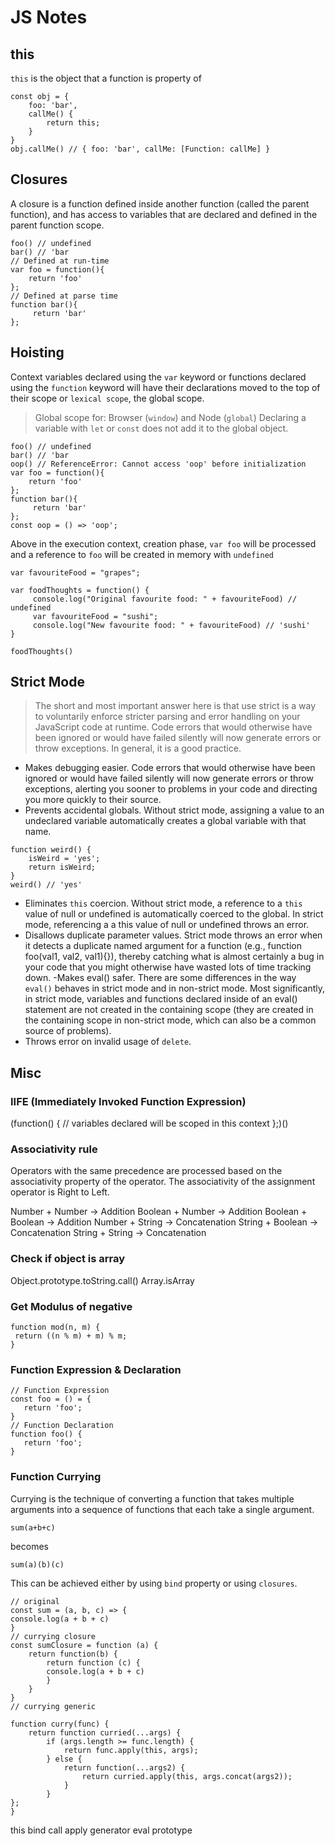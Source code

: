 # JS Notes

## this
`this` is the object that a function is property of
```
const obj = {
	foo: 'bar',
	callMe() {
		return this;
	}
}
obj.callMe() // { foo: 'bar', callMe: [Function: callMe] }
```

## Closures
A closure is a function defined inside another function (called the parent function), and has access to variables that are declared and defined in the parent function scope.

```
foo() // undefined
bar() // 'bar
// Defined at run-time
var foo = function(){ 
    return 'foo'
}; 
// Defined at parse time
function bar(){ 
     return 'bar'
};

```

## Hoisting
Context variables declared using the `var` keyword or functions declared using the `function` keyword will have their declarations moved to the top of their scope or `lexical scope`, the global scope.  
>Global scope for: Browser (`window`) and Node (`global`)
>Declaring a variable with `let` or `const` does not add it to the global object.
```
foo() // undefined
bar() // 'bar
oop() // ReferenceError: Cannot access 'oop' before initialization
var foo = function(){ 
    return 'foo'
}; 
function bar(){ 
     return 'bar'
};
const oop = () => 'oop';
```
Above in the execution context, creation phase, `var foo` will be processed and a reference to `foo` will be created in memory with `undefined`

```
var favouriteFood = "grapes";

var foodThoughts = function() {
     console.log("Original favourite food: " + favouriteFood) // undefined
     var favouriteFood = "sushi";
     console.log("New favourite food: " + favouriteFood) // 'sushi'
}

foodThoughts()
```

## Strict Mode

>The short and most important answer here is that use strict is a way to voluntarily enforce stricter parsing and error handling on your JavaScript code at runtime. Code errors that would otherwise have been ignored or would have failed silently will now generate errors or throw exceptions. In general, it is a good practice.

- Makes debugging easier. Code errors that would otherwise have been ignored or would have failed silently will now generate errors or throw exceptions, alerting you sooner to problems in your code and directing you more quickly to their source.
- Prevents accidental globals. Without strict mode, assigning a value to an undeclared variable automatically creates a global variable with that name. 
```
function weird() {
	isWeird = 'yes';
	return isWeird;
}
weird() // 'yes'
```
- Eliminates `this` coercion. Without strict mode, a reference to a `this` value of null or undefined is automatically coerced to the global. In strict mode, referencing a a this value of null or undefined throws an error.
- Disallows duplicate parameter values. Strict mode throws an error when it detects a duplicate named argument for a function (e.g., function foo(val1, val2, val1){}), thereby catching what is almost certainly a bug in your code that you might otherwise have wasted lots of time tracking down.
-Makes eval() safer. There are some differences in the way `eval()` behaves in strict mode and in non-strict mode. Most significantly, in strict mode, variables and functions declared inside of an eval() statement are not created in the containing scope (they are created in the containing scope in non-strict mode, which can also be a common source of problems).
- Throws error on invalid usage of `delete`.  

## Misc
### IIFE (Immediately Invoked Function Expression)
(function() {
// variables declared will be scoped in this context
};)()
### Associativity rule 

Operators with the same precedence are processed based on the associativity property of the operator. The associativity of the assignment operator is Right to Left.

Number + Number -> Addition
Boolean + Number -> Addition
Boolean + Boolean -> Addition
Number + String -> Concatenation
String + Boolean -> Concatenation
String + String -> Concatenation

###  Check if object is array
 Object.prototype.toString.call()
 Array.isArray
 ### Get Modulus of negative
 ```
 function mod(n, m) {
  return ((n % m) + m) % m;
}
 ```
 ### Function Expression & Declaration
 ```
 // Function Expression
 const foo = () = {
	return 'foo';
}
 // Function Declaration
function foo() {
	return 'foo';
}
 ```
 ### Function Currying
 Currying is the technique of converting a function that takes multiple arguments into a sequence of functions that each take a single argument.
 ```
 sum(a+b+c)
 ```
 becomes
 ```
 sum(a)(b)(c)
 ```
This can be achieved either by using `bind` property or using `closures`.

```
// original
const sum = (a, b, c) => {
console.log(a + b + c)
}
// currying closure
const sumClosure = function (a) {
	return function(b) {
		return function (c) {
		console.log(a + b + c)
		}
	}
}
// currying generic

function curry(func) {
	return function curried(...args) {
		if (args.length >= func.length) {
			return func.apply(this, args);
		} else {
			return function(...args2) {
				return curried.apply(this, args.concat(args2));
			}
		}
};
}
```

this
bind
call
apply
generator
eval
prototype
<!--stackedit_data:
eyJoaXN0b3J5IjpbMjI3OTkyODU0LDE4NDc0NjM3MjcsMTEzNj
Q3MTYzLC01Mjg0NDM2NDgsNzU5NDc3NzgyLC03MjE3NzIwOTEs
LTQyNzg2MjgzNCwtMTE0NTcwMDEwOSwxMTMzNjQyMTMxLDYwMj
Y2ODIsMzIzOTIyNzgyLDIyNTQyMjQyMyw1NDIyMTkwNzMsMTQ4
NjMzMjY5NV19
-->